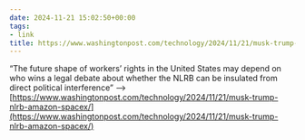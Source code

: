 ```yaml
---
date: 2024-11-21 15:02:50+00:00
tags:
- link
title: https://www.washingtonpost.com/technology/2024/11/21/musk-trump-nlrb-amazon-spacex/
---
```


“The future shape of workers’ rights in the United States may depend on who wins a legal debate about whether the NLRB can be insulated from direct political interference” --> [https://www.washingtonpost.com/technology/2024/11/21/musk-trump-nlrb-amazon-spacex/](https://www.washingtonpost.com/technology/2024/11/21/musk-trump-nlrb-amazon-spacex/)